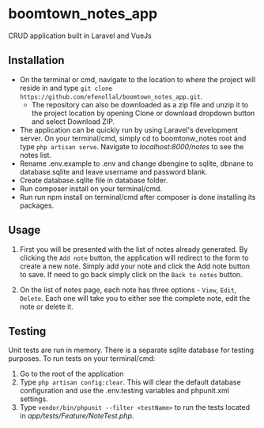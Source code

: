 # boomtown_notes_app
CRUD application built in Laravel and VueJs

## Installation

- On the terminal or cmd, navigate to the location to where the project will reside in and type `git clone https://github.com/efenollal/boomtown_notes_app.git`. 
  - The repository can also be downloaded as a zip file and unzip it to the project location by opening Clone or download dropdown button and select Download ZIP.
- The application can be quickly run by using Laravel's development server. On your terminal/cmd, simply cd to boomtonw_notes root and type `php artisan serve`. Navigate to *localhost:8000/notes* to see the notes list.
- Rename .env.example to .env and change dbengine to sqlite, dbnane to database.sqlite and leave username and password blank.
- Create database.sqlite file in database folder.
- Run composer install on your terminal/cmd.
- Run run npm install on terminal/cmd after composer is done installing its packages.

## Usage

1. First you will be presented with the list of notes already generated. By clicking the `Add note` button, the application will redirect to the form to create a new note. Simply add your note and click the Add note button to save. If need to go back simply click on the `Back to notes` button.

2. On the list of notes page, each note has three options - `View`, `Edit`, `Delete`. Each one will take you to either see the complete note, edit the note or delete it.

## Testing

Unit tests are run in memory. There is a separate sqlite database for testing purposes. To run tests on your terminal/cmd:
1. Go to the root of the application
2. Type `php artisan config:clear`. This will clear the default database configuration and use the .env.testing variables and phpunit.xml settings.
3. Type `vendor/bin/phpunit --filter <testName>` to run the tests located in *app/tests/Feature/NoteTest.php*. 



